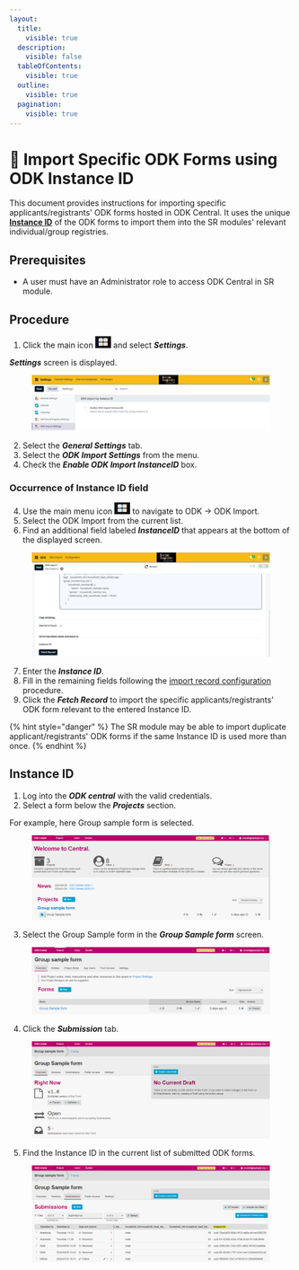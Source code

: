 ```yaml
---
layout:
  title:
    visible: true
  description:
    visible: false
  tableOfContents:
    visible: true
  outline:
    visible: true
  pagination:
    visible: true
---
```


# 📔 Import Specific ODK Forms using ODK Instance ID

This document provides instructions for importing specific applicants/registrants' ODK forms hosted in ODK Central. It uses the unique [**Instance ID**](import-specific-odk-forms-using-odk-instance-id.md#instance-id) of the ODK forms to import them into the SR modules' relevant individual/group registries.

## Prerequisites

* A user must have an Administrator role to access ODK Central in SR module.

## Procedure

1. Click the main icon ![](../../../../.gitbook/assets/menu-icon.png) and select _**Settings**_.

_**Settings**_ screen is displayed.&#x20;

<figure><img src="../../../../.gitbook/assets/odk-import-settings-sr.png" alt=""><figcaption></figcaption></figure>

2. Select the _**General Settings**_ tab.
3. Select the  _**ODK Import Settings**_ from the menu.
4. Check the _**Enable ODK Import InstanceID**_ box.

### Occurrence of Instance ID field

4. Use the main menu icon ![](../../../../.gitbook/assets/menu-icon.png) to navigate to ODK -> ODK Import.&#x20;
5. Select the ODK Import from the current list.
6. Find an additional field labeled _**InstanceID**_ that appears at the bottom of the displayed screen.

<figure><img src="../../../../.gitbook/assets/instance-id-sr.png" alt=""><figcaption></figcaption></figure>

7. Enter the _**Instance ID**_.
8. Fill in the remaining fields following the [import record configuration](configure-and-import-odk-form.md) procedure.
9. Click the _**Fetch Record**_ to import the specific applicants/registrants' ODK form relevant to the entered Instance ID.

{% hint style="danger" %}
The SR  module may be able to import duplicate applicant/registrants' ODK forms if the same Instance ID is used more than once.
{% endhint %}

## Instance ID

1. Log into the _**ODK central**_ with the valid credentials.
2. Select a form below the _**Projects**_ section.

For example, here Group sample form is selected.

<figure><img src="../../../../.gitbook/assets/odk-central-form.png" alt=""><figcaption></figcaption></figure>

3. Select the Group Sample form in the _**Group Sample form**_ screen.

<figure><img src="../../../../.gitbook/assets/odkform.png" alt=""><figcaption></figcaption></figure>

4. Click the _**Submission**_ tab.

<figure><img src="../../../../.gitbook/assets/odkform-submissiontab.png" alt=""><figcaption></figcaption></figure>

5. Find the Instance ID in the current list of submitted ODK forms.

<figure><img src="../../../../.gitbook/assets/odkform-instanceid.png" alt=""><figcaption></figcaption></figure>
